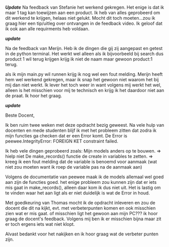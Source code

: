 ***Update***
Na feedback van Stefanie het werkend gekregen.
Het enige is dat ik maar 1 tag kan toewijzen aan een product.
Ik heb van alles geprobeerd om dit werkend te krijgen, helaas niet gelukt.
Mocht dit toch moeten...zou ik graag hier een tip/uitleg over ontvangen in de feedback video.
Ik geloof dat ik ook aan alle requirments heb voldaan.

***update***

Na de feedback van Merijn. Heb ik de dingen die gij zij aangepast en getest in de python terminal.
Het werkt wel alleen als ik bijvoorbeeld bij search dus product 1 wil terug krijgen krijg ik niet de naam maar gewoon product:1 terug.

als ik mijn main.py wil runnen krijg ik nog wel een fout melding. Merijn heeft hem wel werkend gekregen, maar ik snap het gewoon niet waarom het bij mij dan niet werkt. Ik lever het toch weer in want volgens mij werkt het wel, alleen is het misschien voor mij te technisch en krijg ik het daardoor niet aan de praat. Ik hoor het graag.

***update***

Beste Docent,

Ik ben ruim twee weken met deze opdracht bezig geweest.
Na vele hulp van docenten en mede studenten blijf ik met het probleem zitten dat zodra ik mijn functies ga checken dat er een Error komt.
De Error is peewee.IntegrityError: FOREIGN KET constraint failed.

Ik heb vele dingen geprobeerd zoals:
Mijn models anders op te bouwen. => hielp niet
De make_records() functie de create in variables te zetten. => kreeg ik een fout melding dat de variable is benoemd voor aanmaak (wat niet zou moeten want ik roep de variable pas na de aanmaak aan)

Volgens de documentatie van peewee maak ik de models allemaal wel goed aan
zijn de functies goed. het enige probleem zou kunnen zijn dat er iets mis gaat in make_records(), alleen daar kom ik dus niet uit.
Het is lastig om te vinden waar het aan ligt als er niet duidelijk is wat de Error in houd.

Met goedkeuring van Thomas mocht ik de opdracht inleveren en zou de docent die dit na kijkt, evt. met verbeterpunten komen en ook misschien zien wat er mis gaat. of misschien ligt het gewoon aan mijn PC??? ik hoor graag de docent's feedback. Volgens mij ben ik er misschien bijna maar zit er toch ergens iets wat niet klopt.

Alvast bedankt voor het nakijken en ik hoor graag wat de verbeter punten zijn. 